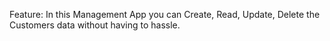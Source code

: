 Feature: In this Management App you can Create, Read, Update, Delete the Customers data without having to hassle.
